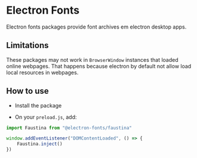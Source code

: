 # Electron Fonts

Electron fonts packages provide font archives em electron desktop apps.

## Limitations

These packages may not work in `BrowserWindow` instances that loaded online webpages. That happens because electron by default not allow load local resources in webpages.

## How to use

* Install the package

* On your `preload.js`, add:

```ts
import Faustina from "@electron-fonts/faustina"

window.addEventListener("DOMContentLoaded", () => {
    Faustina.inject()
})
```